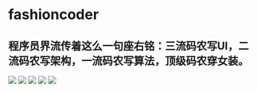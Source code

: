 # fashioncoder 
## 程序员界流传着这么一句座右铭：三流码农写UI，二流码农写架构，一流码农写算法，顶级码农穿女装。

![](https://github.com/xcstream/fashioncoder/blob/master/v2-2ee049b166caf916a87cc46cfbb49df4_b.jpg?raw=true)
![](https://github.com/xcstream/fashioncoder/blob/master/v2-f029506f1618a7aa9640232334a60151_b.jpg?raw=true)
![](https://github.com/xcstream/fashioncoder/blob/master/v2-ff85a8600310f3a4d1fb9638944c0c45_b.jpg?raw=true)
![](https://github.com/xcstream/fashioncoder/blob/master/v2-0f60f4e9a00c24823b760d8d9d555051_b.jpg?raw=true)
![](https://github.com/xcstream/fashioncoder/blob/master/v2-2611da863d90e0d8ccaa0483585bd327_b.jpg?raw=true)
